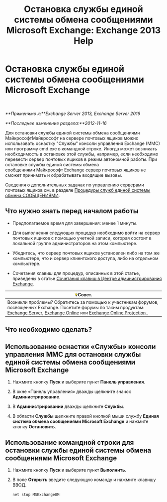 ﻿---
title: 'Остановка службы единой системы обмена сообщениями Microsoft Exchange: Exchange 2013 Help'
TOCTitle: Остановка службы единой системы обмена сообщениями Microsoft Exchange
ms:assetid: 64fa5535-8150-45c6-82e6-d2346892a031
ms:mtpsurl: https://technet.microsoft.com/ru-ru/library/Aa998595(v=EXCHG.150)
ms:contentKeyID: 50556441
ms.date: 05/22/2018
mtps_version: v=EXCHG.150
ms.translationtype: MT
---

# Остановка службы единой системы обмена сообщениями Microsoft Exchange

 

_**Применимо к:**Exchange Server 2013, Exchange Server 2016_

_**Последнее изменение раздела:**2012-11-16_

Для остановки службы единой системы обмена сообщениями МайкрософтМайкрософт на сервере почтовых ящиков можно использовать оснастку "Службы" консоли управления Exchange (MMC) или программу cmd.exe в командной строке. Иногда может возникать необходимость в остановке этой службы, например, если необходимо перевести сервер почтовых ящиков в режим автономной работы. При остановке службы единой системы обмена сообщениями Майкрософт Exchange сервер почтовых ящиков не сможет принимать и обрабатывать входящие вызовы.

Сведения о дополнительных задачах по управлению серверами почтовых ящиков см. в разделе [Процедуры служб единой системы обмена СООБЩЕНИЯМИ](um-services-procedures-exchange-2013-help.md).

## Что нужно знать перед началом работы

  - Предполагаемое время для завершения: менее 1 минуты.

  - Для выполнения следующих процедур необходимо войти на сервер почтовых ящиков с помощью учетной записи, которая состоит в локальной группе администраторов на этом компьютере.

  - Убедитесь, что сервер почтовых ящиков установлен либо на том же компьютере, что и сервер клиентского доступа, либо на отдельном компьютере.

  - Сочетания клавиш для процедур, описанных в этой статье, приведены в статье [Сочетания клавиш в Центре администрирования Exchange](keyboard-shortcuts-in-the-exchange-admin-center-exchange-online-protection-help.md).

<table>
<thead>
<tr class="header">
<th><img src="images/Bb124558.tip(EXCHG.150).gif" title="Совет" alt="Совет" />Совет.</th>
</tr>
</thead>
<tbody>
<tr class="odd">
<td>Возникли проблемы? Обратитесь за помощью к участникам форумов, посвященных Exchange. Посетите форумы по таким продуктам: <a href="https://go.microsoft.com/fwlink/p/?linkid=60612">Exchange Server</a>, <a href="https://go.microsoft.com/fwlink/p/?linkid=267542">Exchange Online</a> или <a href="https://go.microsoft.com/fwlink/p/?linkid=285351">Exchange Online Protection</a>..</td>
</tr>
</tbody>
</table>


## Что необходимо сделать?

## Использование оснастки «Службы» консоли управления MMC для остановки службы единой системы обмена сообщениями Microsoft Exchange

1.  Нажмите кнопку **Пуск** и выберите пункт **Панель управления**.

2.  В окне «Панель управления» дважды щелкните значок **Администрирование**.

3.  В **Администрировании** дважды щелкните **Службы**.

4.  В области **Службы** щелкните правой кнопкой мыши службу **Единая система обмена сообщениями Microsoft Exchange** и нажмите кнопку **Остановить**.

## Использование командной строки для остановки службы единой системы обмена сообщениями Microsoft Exchange

1.  Нажмите кнопку **Пуск** и выберите пункт **Выполнить**.

2.  В поле **Открыть** введите следующую команду и нажмите клавишу ВВОД.
    
        net stop MSExchangeUM

